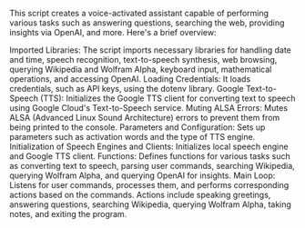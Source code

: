 This script creates a voice-activated assistant capable of performing various tasks such as answering questions, searching the web, providing insights via OpenAI, and more. Here's a brief overview:

Imported Libraries: The script imports necessary libraries for handling date and time, speech recognition, text-to-speech synthesis, web browsing, querying Wikipedia and Wolfram Alpha, keyboard input, mathematical operations, and accessing OpenAI.
Loading Credentials: It loads credentials, such as API keys, using the dotenv library.
Google Text-to-Speech (TTS): Initializes the Google TTS client for converting text to speech using Google Cloud's Text-to-Speech service.
Muting ALSA Errors: Mutes ALSA (Advanced Linux Sound Architecture) errors to prevent them from being printed to the console.
Parameters and Configuration: Sets up parameters such as activation words and the type of TTS engine.
Initialization of Speech Engines and Clients: Initializes local speech engine and Google TTS client.
Functions: Defines functions for various tasks such as converting text to speech, parsing user commands, searching Wikipedia, querying Wolfram Alpha, and querying OpenAI for insights.
Main Loop: Listens for user commands, processes them, and performs corresponding actions based on the commands. Actions include speaking greetings, answering questions, searching Wikipedia, querying Wolfram Alpha, taking notes, and exiting the program.
